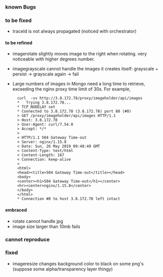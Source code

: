 ### known Bugs

### to be fixed
* traceId is not always propagated (noticed with orchestrator)

#### to be refined
* imagerotate slightly moves image to the right when rotating. very noticeable with higher degrees number.
* imagegrayscale cannot handle the images it creates itself: grayscale + persist -> grayscale again -> fail
* Large numbers of images in Mongo need a long time to retrieve, exceeding the nginx proxy time limit of 30s. For example, 

        curl  -vv http://3.8.172.78/proxy/imageholder/api/images
        *   Trying 3.8.172.78...
        * TCP_NODELAY set
        * Connected to 3.8.172.78 (3.8.172.78) port 80 (#0)
        > GET /proxy/imageholder/api/images HTTP/1.1
        > Host: 3.8.172.78
        > User-Agent: curl/7.54.0
        > Accept: */*
        >
        < HTTP/1.1 504 Gateway Time-out
        < Server: nginx/1.15.8
        < Date: Sun, 26 May 2019 09:48:49 GMT
        < Content-Type: text/html
        < Content-Length: 167
        < Connection: keep-alive
        <
        <html>
        <head><title>504 Gateway Time-out</title></head>
        <body>
        <center><h1>504 Gateway Time-out</h1></center>
        <hr><center>nginx/1.15.8</center>
        </body>
        </html>
        * Connection #0 to host 3.8.172.78 left intact

#### embraced

* rotate cannot handle jpg
* image size larger than 10mb fails

### cannot reproduce

### fixed
* imageresize changes background color to black on some png's (suppose some alpha/transparency layer thingy)
